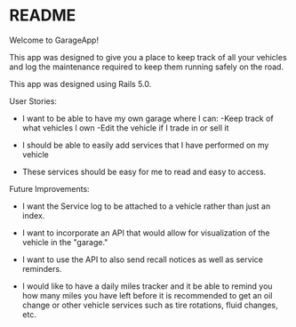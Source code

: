 # README
Welcome to GarageApp!

This app was designed to give you a place to keep track of all your
vehicles and log the maintenance required to keep them running safely on the road.

This app was designed using Rails 5.0.

User Stories:

- I want to be able to have my own garage where I can:
  -Keep track of what vehicles I own
  -Edit the vehicle if I trade in or sell it

- I should be able to easily add services that I have performed on my vehicle

- These services should be easy for me to read and easy to access.

Future Improvements:

- I want the Service log to be attached to a vehicle rather than just an index.

- I want to incorporate an API that would allow for visualization of the vehicle
in the "garage."

- I want to use the API to also send recall notices as well as service reminders.

- I would like to have a daily miles tracker and it be able to remind you how many
miles you have left before it is recommended to get an oil change or other vehicle
services such as tire rotations, fluid changes, etc.
